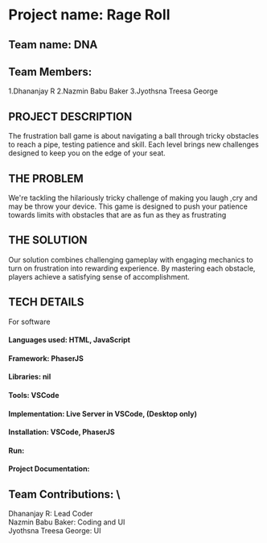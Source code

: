 # Project name: Rage Roll
## Team name: DNA 

## Team Members: 
1.Dhananjay R 
2.Nazmin Babu Baker 
3.Jyothsna Treesa George 

## PROJECT DESCRIPTION 
The frustration ball game is about navigating a ball through tricky obstacles to reach a pipe, testing patience and skill. Each level brings new challenges designed to keep you on the edge of your seat.

## THE PROBLEM 
We're tackling the hilariously tricky challenge of making you laugh ,cry and may be throw your device. This game is designed to push your patience towards limits with obstacles that are as fun as they as frustrating

## THE SOLUTION 
Our solution combines challenging gameplay with engaging mechanics to turn on frustration into rewarding experience. By mastering each obstacle, players achieve a satisfying sense of accomplishment.

## TECH DETAILS

For software
#### Languages used: HTML, JavaScript
#### Framework: PhaserJS
#### Libraries: nil
#### Tools: VSCode

#### Implementation: Live Server in VSCode, (Desktop only)

#### Installation: VSCode, PhaserJS

#### Run:

#### Project Documentation:

## Team Contributions: \
Dhananjay R: Lead Coder \
Nazmin Babu Baker: Coding and UI \
Jyothsna Treesa George: UI
